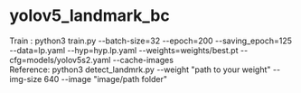# yolov5_landmark_bc
Train : python3 train.py --batch-size=32 --epoch=200 --saving_epoch=125 --data=lp.yaml --hyp=hyp.lp.yaml --weights=weights/best.pt --cfg=models/yolov5s2.yaml --cache-images </br>
Reference: python3 detect_landmrk.py --weight "path to your weight" --img-size 640 --image "image/path folder"
